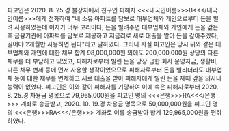 피고인은 2020. 8. 25.경 불상지에서 친구인 피해자 <<<내국인이름>>>B<<</내국인이름>>>에게 전화하여 "내 소유 아파트를 담보로 대부업체와 개인으로부터 돈을 빌려 사용하였는데 이자가 너무 고리이다, 돈을 빌려주면 대부업체와 개인에게 돈을 갚은 후 금융기관에 아파트를 담보로 제공하고 저금리로 새로 대출을 받아 돈을 갚아주겠다, 길어야 2개월만 사용하면 된다"라고 말하였다. 그러나 사실 피고인은 당시 위와 같은 대부업체와 개인에 대한 채무 합계 98,000,000원 외에도 200,000,000원 상당의 다른 채무를 더 부담하고 있었고, 피해자로부터 빌린 돈을 당장 급한 회사 운영자금, 생활비, 다른 채무 변제 등에 먼저 사용할 생각이었으므로 피해자로부터 돈을 빌리더라도 대부업체 등에 대한 채무를 변제하고 새로 대출을 받아 피해자에게 빌린 돈을 제때 갚을 의사나 능력이 없었다.
피고인은 이와 같이 피해자를 기망하여 이에 속은 피해자로부터 2020. 8. 25.경 차용금 명목으로 79,965,000원을 피고인 명의 <<<은행>>>RA<<</은행>>> 계좌로 송금받고, 2020. 10. 19.경 차용금 명목으로 50,000,000원을 피고인 명의 <<<은행>>>RA<<</은행>>> 계좌로 이를 송금받아 합계 129,965,000원을 편취하였다.